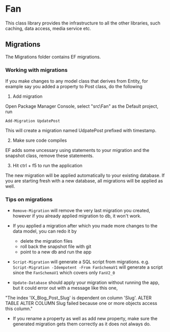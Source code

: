﻿# Fan

This class library provides the infrastructure to all the other libraries, such caching, data access, media service etc.

## Migrations

The Migrations folder contains EF migrations.  

### Working with migrations

If you make changes to any model class that derives from Entity, for example say you added a property to Post class, do the following

1. Add migration

Open Package Manager Console, select "src\Fan" as the Default project, run

`Add-Migration UpdatePost`

This will create a migration named UdpatePost prefixed with timestamp.

2. Make sure code compiles

EF adds some uncessary using statements to your migration and the snapshot class, remove these statements.

3. Hit ctrl + f5 to run the application

The new migration will be applied automatically to your existing database. 
If you are starting fresh with a new database, all migrations will be applied as well.

### Tips on migrations

- `Remove-Migration` will remove the very last migration you created, however if you already applied migration to db, it won't work.

- If you applied a migration after which you made more changes to the data model, you can redo it by
  - delete the migration files
  - roll back the snapshot file with git
  - point to a new db and run the app

- `Script-Migration` will generate a SQL script from migrations.
e.g. `Script-Migration -Idempotent -From FanSchemaV1` will generate a script since the `FanSchemaV1` which covers only `FanV2_0`

- `Update-Database` should apply your migration without running the app, but it could error out with a message like this one,

"The index 'IX_Blog_Post_Slug' is dependent on column 'Slug'.
ALTER TABLE ALTER COLUMN Slug failed because one or more objects access this column."

- If you rename a property as well as add new property, make sure the generated migration gets them correctly as it does not always do.